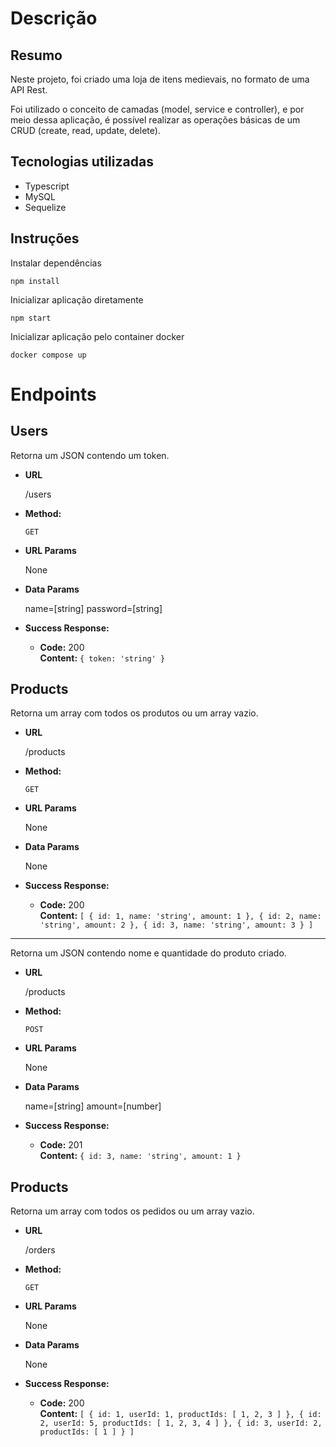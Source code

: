 # Descrição

## **Resumo**

Neste projeto, foi criado uma loja de itens medievais, no formato de uma API Rest. <br />

Foi utilizado o conceito de camadas (model, service e controller), e por meio dessa aplicação, é possível realizar as operações básicas de um CRUD (create, read, update, delete).

## **Tecnologias utilizadas**

- Typescript
- MySQL
- Sequelize

## **Instruções**

Instalar dependências

`npm install`

Inicializar aplicação diretamente

`npm start`

Inicializar aplicação pelo container docker

`docker compose up`

#  Endpoints

**Users**
----
  Retorna um JSON contendo um token.

* **URL**

  /users

* **Method:**

  `GET`
  
* **URL Params**

  None

* **Data Params**

  name=[string]
  password=[string]

* **Success Response:**

  * **Code:** 200 <br />
    **Content:** `{ token: 'string' }`

**Products**
----
  Retorna um array com todos os produtos ou um array vazio.

* **URL**

  /products

* **Method:**

  `GET`

* **URL Params**

  None

* **Data Params**

  None

* **Success Response:**

  * **Code:** 200 <br />
    **Content:** `[
      {
        id: 1,
        name: 'string',
        amount: 1
      },
      {
        id: 2,
        name: 'string',
        amount: 2
      },
      {
        id: 3,
        name: 'string',
        amount: 3
      }
    ]`
----
  Retorna um JSON contendo nome e quantidade do produto criado.

* **URL**

  /products

* **Method:**

  `POST`

* **URL Params**

  None

* **Data Params**

  name=[string]
  amount=[number]

* **Success Response:**

  * **Code:** 201 <br />
    **Content:** `{ id: 3, name: 'string', amount: 1 }`

**Products**
----
  Retorna um array com todos os pedidos ou um array vazio.

* **URL**

  /orders

* **Method:**

  `GET`
  
* **URL Params**

  None

* **Data Params**

  None

* **Success Response:**

  * **Code:** 200 <br />
    **Content:** `[
  {
    id: 1,
    userId: 1,
    productIds: [ 1, 2, 3 ]
  },
  {
    id: 2,
    userId: 5,
    productIds: [ 1, 2, 3, 4 ]
  },
  {
    id: 3,
    userId: 2,
    productIds: [ 1 ]
  }
]`